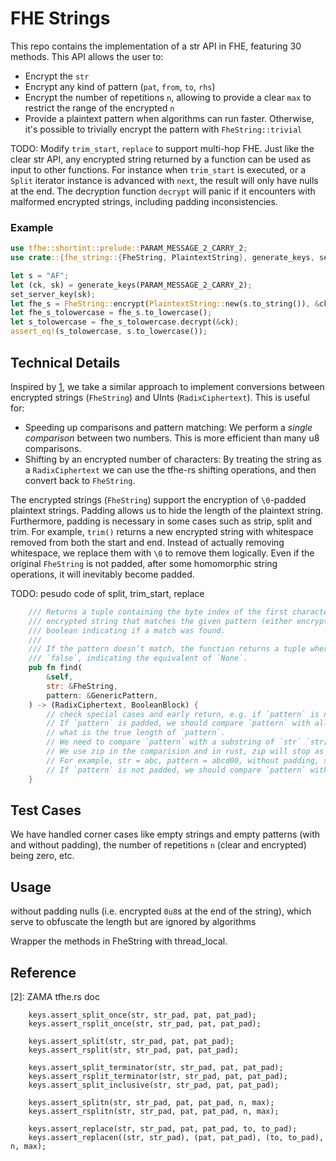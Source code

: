 # FHE Strings

This repo contains the implementation of a str API in FHE, featuring 30 methods. This API allows the user to:
* Encrypt the `str` 
* Encrypt any kind of pattern (`pat`, `from`, `to`, `rhs`)
* Encrypt the number of repetitions `n`, allowing to provide a clear `max` to restrict the range of the encrypted `n`
* Provide a plaintext pattern when algorithms can run faster. Otherwise, it's possible to trivially encrypt the pattern with `FheString::trivial`

TODO: Modify `trim_start`, `replace` to support multi-hop FHE. 
Just like the clear str API, any encrypted string returned by a function can be used as input to other functions. For instance when `trim_start` is executed, or a `Split` iterator instance is advanced with `next`, the result will only have nulls at the end. The decryption function `decrypt` will panic if it encounters with malformed encrypted strings, including padding inconsistencies.

### Example

```rust
use tfhe::shortint::prelude::PARAM_MESSAGE_2_CARRY_2;
use crate::{fhe_string::{FheString, PlaintextString}, generate_keys, set_server_key};

let s = "AF";
let (ck, sk) = generate_keys(PARAM_MESSAGE_2_CARRY_2);
set_server_key(sk);
let fhe_s = FheString::encrypt(PlaintextString::new(s.to_string()), &ck);
let fhe_s_tolowercase = fhe_s.to_lowercase();
let s_tolowercase = fhe_s_tolowercase.decrypt(&ck);
assert_eq!(s_tolowercase, s.to_lowercase());
```

## Technical Details

Inspired by [1], we take a similar approach to implement conversions between encrypted strings (`FheString`) and UInts (`RadixCiphertext`). This is useful for:

- Speeding up comparisons and pattern matching: We perform a _single comparison_ between two numbers. This is more efficient than many u8 comparisons.
- Shifting by an encrypted number of characters: By treating the string as a `RadixCiphertext` we can use the tfhe-rs shifting operations, and then convert back to `FheString`.

The encrypted strings (`FheString`) support the encryption of `\0`-padded plaintext strings. Padding allows us to hide the length of the plaintext string. Furthermore, padding is necessary in some cases such as strip, split and trim. For example, `trim()` returns a new encrypted string with whitespace removed from both the start and end. Instead of actually removing whitespace, we replace them with `\0` to remove them logically. Even if the original `FheString` is not padded, after some homomorphic string operations, it will inevitably become padded.

TODO: pesudo code of split, trim_start, replace

```rust
    /// Returns a tuple containing the byte index of the first character from the end of this
    /// encrypted string that matches the given pattern (either encrypted or clear), and a
    /// boolean indicating if a match was found.
    ///
    /// If the pattern doesn’t match, the function returns a tuple where the boolean part is
    /// `false`, indicating the equivalent of `None`.
    pub fn find(
        &self,
        str: &FheString,
        pattern: &GenericPattern,
    ) -> (RadixCiphertext, BooleanBlock) {
        // check special cases and early return, e.g. if `pattern` is not padded and the length of `str` is less than that of `pattern`, then `pattern` cannot be found in `str`.
        // If `pattern` is padded, we should compare `pattern` with all the suffixs of `str` instead of `str[i..i+pattern.len()]` because we are not sure 
        // what is the true length of `pattern`.
        // We need to compare `pattern` with a substring of `str` `str[i..]`. In the comparision, the padding of `pattern` should be ignored. In other words, if a character of `pattern` is `\0`, no matter what the corresponding character of the substring is, we think these two characters are equal. However, we have to take care of a specical case where `pattern` is padded and `str` is not padded, we will pad a null at the end of `str`.
        // We use zip in the comparision and in rust, zip will stop as soon as one of iterators stops producing values. 
        // For example, str = abc, pattern = abcd00, without padding, str.zip(pattern) becomes [('a', 'a'), ('b', 'b'), ('c', 'c')], hence we will think `str` matches `pattern` at the start, which is wrong. With padding, str = "abc\0", str.zip(pattern) becomes [('a', 'a'), ('b', 'b'), ('c', 'c'), ('\0', 'd')], hence these two are not equal.
        // If `pattern` is not padded, we should compare `pattern` with all the substrings of `str` of length `pattern.len()`.
    }
```

## Test Cases

We have handled corner cases like empty strings and empty patterns (with and without padding), the number of repetitions `n` (clear and encrypted) being zero, etc.

## Usage

without padding nulls (i.e. encrypted `0u8`s at the end of the string), which serve to obfuscate the length but are ignored by algorithms

Wrapper the methods in FheString with thread_local.

## Reference

[1]: https://github.com/JoseSK999/fhe_strings
[2]: ZAMA tfhe.rs doc


```
    keys.assert_split_once(str, str_pad, pat, pat_pad);
    keys.assert_rsplit_once(str, str_pad, pat, pat_pad);

    keys.assert_split(str, str_pad, pat, pat_pad);
    keys.assert_rsplit(str, str_pad, pat, pat_pad);

    keys.assert_split_terminator(str, str_pad, pat, pat_pad);
    keys.assert_rsplit_terminator(str, str_pad, pat, pat_pad);
    keys.assert_split_inclusive(str, str_pad, pat, pat_pad);

    keys.assert_splitn(str, str_pad, pat, pat_pad, n, max);
    keys.assert_rsplitn(str, str_pad, pat, pat_pad, n, max);

    keys.assert_replace(str, str_pad, pat, pat_pad, to, to_pad);
    keys.assert_replacen((str, str_pad), (pat, pat_pad), (to, to_pad), n, max);
```